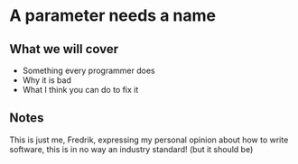 # A parameter needs a name

## What we will cover

* Something every programmer does
* Why it is bad
* What I think you can do to fix it

## Notes

This is just me, Fredrik, expressing my personal opinion about how to write
software, this is in no way an industry standard! (but it should be)
